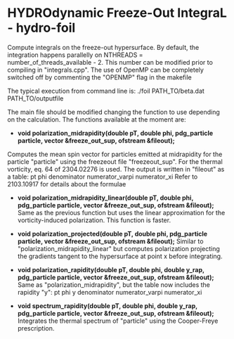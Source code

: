 # HYDROdynamic Freeze-Out IntegraL - hydro-foil
Compute integrals on the freeze-out hypersurface. By default, the integration happens parallelly on NTHREADS = number_of_threads_available - 2. This number can be modified prior to compiling in "integrals.cpp". The use of OpenMP can be completely switched off by commenting the "OPENMP" flag in the makefile

 The typical execution from command line is:
./foil PATH_TO/beta.dat PATH_TO/outputfile

The main file should be modified changing the function to use depending on the calculation. The functions available at the moment are:

* **void polarization_midrapidity(double pT, double phi, pdg_particle particle, vector<element> &freeze_out_sup, ofstream &fileout);**
  
Computes the mean spin vector for particles emitted at midrapidity for the particle "particle" using the freezeout file "freezeout_sup". For the thermal vorticity, eq. 64 of 2304.02276 is used.
The output is written in "fileout" as a table:
pt phi denominator numerator_varpi numerator_xi
Refer to 2103.10917 for details about the formulae

* **void polarization_midrapidity_linear(double pT, double phi, pdg_particle particle, vector<element> &freeze_out_sup, ofstream &fileout);**
Same as the previous function but uses the linear approximation for the vorticity-induced polarization. This function is faster.



* **void polarization_projected(double pT, double phi, pdg_particle particle, vector<element> &freeze_out_sup, ofstream &fileout);**
Similar to "polarization_midrapidity_linear" but computes polarization projecting the gradients tangent to the hypersurface at point x before integrating.  

* **void polarization_rapidity(double pT, double phi, double y_rap, pdg_particle particle, vector<element> &freeze_out_sup, ofstream &fileout);**
Same as "polarization_midrapidity", but the table now includes the rapidity "y":
pt phi y denominator numerator_varpi numerator_xi


* **void spectrum_rapidity(double pT, double phi, double y_rap, pdg_particle particle, vector<element> &freeze_out_sup, ofstream &fileout);**
  Integrates the thermal spectrum of "particle" using the Cooper-Freye prescription.


